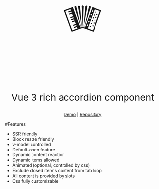 <p align="center" style="font-size: 120px">🪗</span>
<p align="center" style="font-size: 30px">Vue 3 rich accordion component</span>
<p align="center">
  <a href="https://sticker0ne.github.io/vue3-rich-accordion/">Demo</a> |
  <a href="https://github.com/sticker0ne/vue3-rich-accordion">Repository</a>
</p>

#Features
- SSR friendly
- Block resize friendly
- v-model controlled
- Default-open feature
- Dynamic content reaction
- Dynamic items allowed
- Animated (optional, controlled by css)
- Exclude closed item's content from tab loop
- All content is provided by slots
- Css fully customizable

